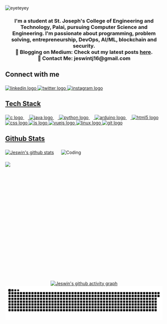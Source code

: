 <img align="center" alt="eyeteyey" height="200" width="1000" src="https://github.com/user-attachments/assets/710293a3-a05f-4b56-864c-39651e368164">

###

<h3 align="center">I'm a student at St. Joseph's College of Engineering and Technology, Palai, pursuing Computer Science and Engineering. I'm passionate about programming, problem solving, entrepreneurship, DevOps, AI/ML, blockchain and security.<br>
  📝 Blogging on Medium: Check out my latest posts <a href="https://medium.com/@jeswintj16">here</a>.<br>
  📧 Contact Me: jeswintj16@gmail.com</h3>

###

<h2 align="left">Connect with me</h2>

###

<div align="left">
  <a href="https://www.linkedin.com/in/jeswin-thampichan-joseph-4ba542204/"><img src="https://raw.githubusercontent.com/maurodesouza/profile-readme-generator/master/src/assets/icons/social/linkedin/default.svg" width="52" height="40" alt="linkedin logo"  />
  <a href="https://x.com/jeswin_1811"><img src="https://raw.githubusercontent.com/maurodesouza/profile-readme-generator/master/src/assets/icons/social/twitter/default.svg" width="52" height="40" alt="twitter logo"  />
  <a href="https://www.instagram.com/jeswin_thampichan/"><img src="https://raw.githubusercontent.com/maurodesouza/profile-readme-generator/master/src/assets/icons/social/instagram/default.svg" width="52" height="40" alt="instagram logo"  />
</div>

###

<h2 align="left">Tech Stack</h2>            

###

<div align="left">
  <img src="https://cdn.jsdelivr.net/gh/devicons/devicon/icons/c/c-original.svg" height="40" alt="c logo"  />
  <img width="12" />
  <img src="https://cdn.jsdelivr.net/gh/devicons/devicon/icons/java/java-original.svg" height="40" alt="java logo"  />
  <img width="12" />
  <img src="https://cdn.jsdelivr.net/gh/devicons/devicon/icons/python/python-original.svg" height="40" alt="python logo"  />
  <img width="12" />
  <img src="https://cdn.jsdelivr.net/gh/devicons/devicon/icons/arduino/arduino-original.svg" height="40" alt="arduino logo"  />
  <img width="12" />
  <img src="https://cdn.jsdelivr.net/gh/devicons/devicon/icons/html5/html5-original.svg" height="40" alt="html5 logo"  />
  <img src="https://cdn.jsdelivr.net/gh/devicons/devicon/icons/css3/css3-original.svg" height="40" alt="css logo"  />
  <img src="https://cdn.jsdelivr.net/gh/devicons/devicon/icons/javascript/javascript-original.svg" height="40" alt="js logo"/>
  <img src="https://cdn.jsdelivr.net/gh/devicons/devicon/icons/vuejs/vuejs-original.svg" height="40" alt="vuejs logo"/>
  <img src="https://cdn.jsdelivr.net/gh/devicons/devicon/icons/linux/linux-original.svg" height="40" alt="linux logo"/>
  <img src="https://cdn.jsdelivr.net/gh/devicons/devicon/icons/git/git-original.svg" height="40" alt="git logo"/>
</div>

###

<h2 align="left">Github Stats</h2>

###
<img align="right" alt="Coding" width="325" height="420" src="https://media1.giphy.com/media/v1.Y2lkPTc5MGI3NjExazh5YWxodHluYXM1Z200MDE5aHdmZ283b3JrYzc0azd3MGwyanozZCZlcD12MV9pbnRlcm5hbF9naWZfYnlfaWQmY3Q9Zw/9mJwt7U9UraMM/giphy.webp">

<div align="left">
<img src="https://github-readme-stats.vercel.app/api?username=jeswin1811&theme=radical" alt="Jeswin's github stats">
</div>


###

<picture>
    <source media="(prefers-color-scheme: dark)" srcset="https://streak-stats.demolab.com?user=jeswin1811&theme=radical" />
    <img src="https://streak-stats.demolab.com?user=jeswin1811&theme=radical" />
</picture>

###

<div align="center">
    <a href="https://github.com/ashutosh00710/github-readme-activity-graph"><img src="https://github-readme-activity-graph.vercel.app/graph?username=jeswin1811&theme=github-compact" alt="Jeswin's github activity graph"></a>
</div>


<div align="center">
  <img src="https://github.com/jeswin1811/jeswin1811/blob/manual-run-output/only-svg/github-contribution-grid-snake-dark.svg">
</div>
